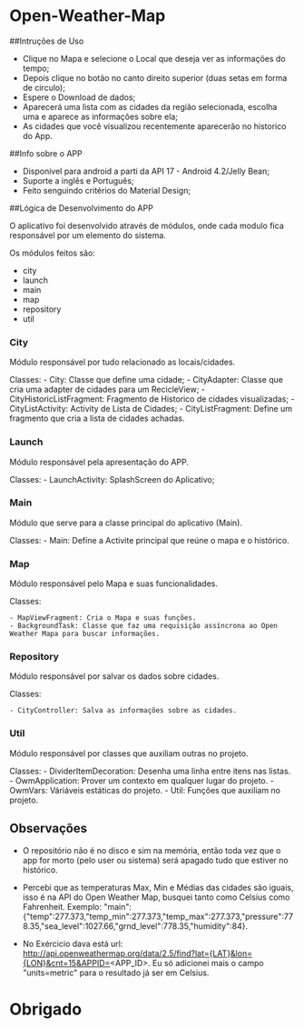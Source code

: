 # Open-Weather-Map

##Intruções de Uso

- Clique no Mapa e selecione o Local que deseja ver as informações do tempo;
- Depois clique no botão no canto direito superior (duas setas em forma de circulo);
- Espere o Download de dados;
- Aparecerá uma lista com as cidades da região selecionada, escolha uma e aparece as informações sobre ela;
- As cidades que você visualizou recentemente aparecerão no historico do App.

##Info sobre o APP

- Disponivel para android a parti da API 17 - Android 4.2/Jelly Bean;
- Suporte a inglês e Português;
- Feito senguindo critérios do Material Design;

##Lógica de Desenvolvimento do APP

O aplicativo foi desenvolvido através de módulos, onde cada modulo fica responsável por um elemento do sistema.

Os módulos feitos são:

- city
- launch
- main
- map
- repository
- util

### City

Módulo responsável por tudo relacionado as locais/cidades.

Classes:
	- City: Classe que define uma cidade;
	- CityAdapter: Classe que cria uma adapter de cidades para um RecicleView;
	- CityHistoricListFragment: Fragmento de Historico de cidades visualizadas;
	- CityListActivity: Activity de Lista de Cidades;
	- CityListFragment: Define um fragmento que cria a lista de cidades achadas.

### Launch

Módulo responsável pela apresentação do APP.
	
Classes:
	- LaunchActivity: SplashScreen do Aplicativo;

### Main

Módulo que serve para a classe principal do aplicativo (Main).

Classes:
	- Main: Define a Activite principal que reúne o mapa e o histórico.

### Map

Módulo responsável pelo Mapa e suas funcionalidades.

Classes:

	- MapViewFragment: Cria o Mapa e suas funções.
	- BackgroundTask: Classe que faz uma requisição assíncrona ao Open Weather Mapa para buscar informações.

### Repository

Módulo responsável por salvar os dados sobre cidades.

Classes:
	
	- CityController: Salva as informações sobre as cidades.

### Util

Módulo responsável por classes que auxiliam outras no projeto.

Classes:
	- DividerItemDecoration: Desenha uma linha entre itens nas listas.
	- OwmApplication: Prover um contexto em qualquer lugar do projeto.
	- OwmVars: Váriáveis estáticas do projeto.
	- Util: Funções que auxiliam no projeto.

## Observações

 - O repositório não é no disco e sim na memória, então toda vez que o app for morto (pelo user ou sistema) será apagado tudo que estiver no histórico.

 - Percebi que as temperaturas Max, Min e Médias das cidades são iguais, isso é na API do Open Weather Map, busquei tanto como Celsius como Fahrenheit. Exemplo: "main":{"temp":277.373,"temp_min":277.373,"temp_max":277.373,"pressure":778.35,"sea_level":1027.66,"grnd_level":778.35,"humidity":84}.

 - No Exércicio dava está url: http://api.openweathermap.org/data/2.5/find?lat={LAT}&lon={LON}&cnt=15&APPID=<APP_ID>​. Eu só adicionei mais o campo "units=metric" para o resultado já ser em Celsius.

 # Obrigado